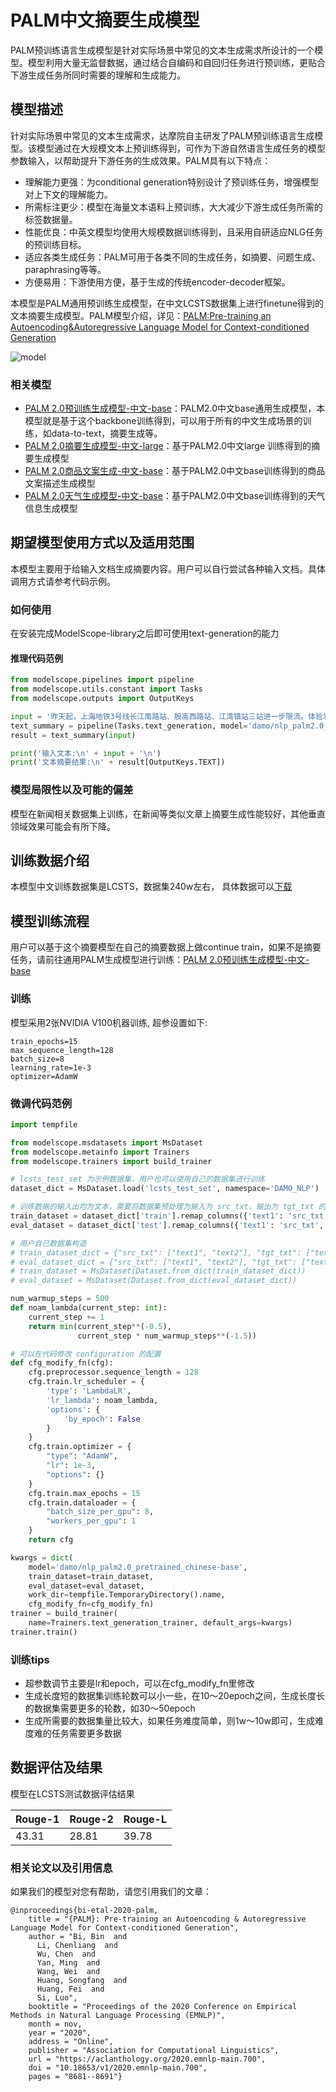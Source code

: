 
# PALM中文摘要生成模型
PALM预训练语言生成模型是针对实际场景中常见的文本生成需求所设计的一个模型。模型利用大量无监督数据，通过结合自编码和自回归任务进行预训练，更贴合下游生成任务所同时需要的理解和生成能力。


## 模型描述
针对实际场景中常见的文本生成需求，达摩院自主研发了PALM预训练语言生成模型。该模型通过在大规模文本上预训练得到，可作为下游自然语言生成任务的模型参数输入，以帮助提升下游任务的生成效果。PALM具有以下特点：

- 理解能力更强：为conditional generation特别设计了预训练任务，增强模型对上下文的理解能力。
- 所需标注更少：模型在海量文本语料上预训练，大大减少下游生成任务所需的标签数据量。
- 性能优良：中英文模型均使用大规模数据训练得到，且采用自研适应NLG任务的预训练目标。
- 适应各类生成任务：PALM可用于各类不同的生成任务，如摘要、问题生成、paraphrasing等等。
- 方便易用：下游使用方便，基于生成的传统encoder-decoder框架。

本模型是PALM通用预训练生成模型，在中文LCSTS数据集上进行finetune得到的文本摘要生成模型。PALM模型介绍，详见：[PALM:Pre-training an Autoencoding&Autoregressive Language Model for Context-conditioned Generation](https://arxiv.org/abs/2004.07159)

![model](./resources/model.png)

### 相关模型

- [PALM 2.0预训练生成模型-中文-base](https://modelscope.cn/models/damo/nlp_palm2.0_pretrained_chinese-base/summary)：PALM2.0中文base通用生成模型，本模型就是基于这个backbone训练得到，可以用于所有的中文生成场景的训练，如data-to-text，摘要生成等。
- [PALM 2.0摘要生成模型-中文-large](https://modelscope.cn/models/damo/nlp_palm2.0_text-generation_chinese-large/summary)：基于PALM2.0中文large 训练得到的摘要生成模型
- [PALM 2.0商品文案生成-中文-base](https://modelscope.cn/models/damo/nlp_palm2.0_text-generation_commodity_chinese-base/summary)：基于PALM2.0中文base训练得到的商品文案描述生成模型
- [PALM 2.0天气生成模型-中文-base](https://modelscope.cn/models/damo/nlp_palm2.0_text-generation_weather_chinese-base/summary)：基于PALM2.0中文base训练得到的天气信息生成模型




## 期望模型使用方式以及适用范围
本模型主要用于给输入文档生成摘要内容。用户可以自行尝试各种输入文档。具体调用方式请参考代码示例。

### 如何使用
在安装完成ModelScope-library之后即可使用text-generation的能力

#### 推理代码范例
```python
from modelscope.pipelines import pipeline
from modelscope.utils.constant import Tasks
from modelscope.outputs import OutputKeys

input = '昨天起，上海地铁3号线长江南路站、殷高西路站、江湾镇站三站进一步限流。体验发现，高峰时段排队5分钟能进站；不少乘客选择提前起床，“现在提前10到20分钟起床，即便限流也不会影响上班”。被限流的XDJMS，你们提前多久？新民网'
text_summary = pipeline(Tasks.text_generation, model='damo/nlp_palm2.0_text-generation_chinese-base')
result = text_summary(input)

print('输入文本:\n' + input + '\n')
print('文本摘要结果:\n' + result[OutputKeys.TEXT])
```

### 模型局限性以及可能的偏差
模型在新闻相关数据集上训练，在新闻等类似文章上摘要生成性能较好，其他垂直领域效果可能会有所下降。

## 训练数据介绍
本模型中文训练数据集是LCSTS，数据集240w左右， 具体数据可以[下载](http://icrc.hitsz.edu.cn/Article/show/139.html)

## 模型训练流程
用户可以基于这个摘要模型在自己的摘要数据上做continue train，如果不是摘要任务，请前往通用PALM生成模型进行训练：[PALM 2.0预训练生成模型-中文-base
](https://modelscope.cn/models/damo/nlp_palm2.0_pretrained_chinese-base/summary)
### 训练
模型采用2张NVIDIA V100机器训练, 超参设置如下:
```
train_epochs=15
max_sequence_length=128
batch_size=8
learning_rate=1e-3
optimizer=AdamW
```

### 微调代码范例
```python
import tempfile

from modelscope.msdatasets import MsDataset
from modelscope.metainfo import Trainers
from modelscope.trainers import build_trainer

# lcsts_test_set 为示例数据集，用户也可以使用自己的数据集进行训练
dataset_dict = MsDataset.load('lcsts_test_set', namespace='DAMO_NLP')

# 训练数据的输入出均为文本，需要将数据集预处理为输入为 src_txt，输出为 tgt_txt 的格式：
train_dataset = dataset_dict['train'].remap_columns({'text1': 'src_txt', 'text2': 'tgt_txt'})
eval_dataset = dataset_dict['test'].remap_columns({'text1': 'src_txt', 'text2': 'tgt_txt'})

# 用户自己数据集构造
# train_dataset_dict = {"src_txt": ["text1", "text2"], "tgt_txt": ["text1", "text2"]}
# eval_dataset_dict = {"src_txt": ["text1", "text2"], "tgt_txt": ["text1", "text2"]}
# train_dataset = MsDataset(Dataset.from_dict(train_dataset_dict))
# eval_dataset = MsDataset(Dataset.from_dict(eval_dataset_dict))

num_warmup_steps = 500
def noam_lambda(current_step: int):
    current_step += 1
    return min(current_step**(-0.5),
               current_step * num_warmup_steps**(-1.5))

# 可以在代码修改 configuration 的配置
def cfg_modify_fn(cfg):
    cfg.preprocessor.sequence_length = 128
    cfg.train.lr_scheduler = {
        'type': 'LambdaLR',
        'lr_lambda': noam_lambda,
        'options': {
            'by_epoch': False
        }
    }
    cfg.train.optimizer = {
        "type": "AdamW",
        "lr": 1e-3,
        "options": {}
    }
    cfg.train.max_epochs = 15
    cfg.train.dataloader = {
        "batch_size_per_gpu": 8,
        "workers_per_gpu": 1
    }
    return cfg

kwargs = dict(
    model='damo/nlp_palm2.0_pretrained_chinese-base',
    train_dataset=train_dataset,
    eval_dataset=eval_dataset,
    work_dir=tempfile.TemporaryDirectory().name,
    cfg_modify_fn=cfg_modify_fn)
trainer = build_trainer(
    name=Trainers.text_generation_trainer, default_args=kwargs)
trainer.train()
```

### 训练tips

* 超参数调节主要是lr和epoch，可以在cfg_modify_fn里修改
* 生成长度短的数据集训练轮数可以小一些，在10～20epoch之间，生成长度长的数据集需要更多的轮数，如30～50epoch
* 生成所需要的数据集量比较大，如果任务难度简单，则1w～10w即可，生成难度难的任务需要更多数据

## 数据评估及结果
模型在LCSTS测试数据评估结果

| Rouge-1  | Rouge-2 | Rouge-L |
|----------|-------- |---------|
| 43.31    | 28.81   | 39.78   |


### 相关论文以及引用信息
如果我们的模型对您有帮助，请您引用我们的文章：
```
@inproceedings{bi-etal-2020-palm,
    title = "{PALM}: Pre-training an Autoencoding & Autoregressive Language Model for Context-conditioned Generation",
    author = "Bi, Bin  and
      Li, Chenliang  and
      Wu, Chen  and
      Yan, Ming  and
      Wang, Wei  and
      Huang, Songfang  and
      Huang, Fei  and
      Si, Luo",
    booktitle = "Proceedings of the 2020 Conference on Empirical Methods in Natural Language Processing (EMNLP)",
    month = nov,
    year = "2020",
    address = "Online",
    publisher = "Association for Computational Linguistics",
    url = "https://aclanthology.org/2020.emnlp-main.700",
    doi = "10.18653/v1/2020.emnlp-main.700",
    pages = "8681--8691"}
```



